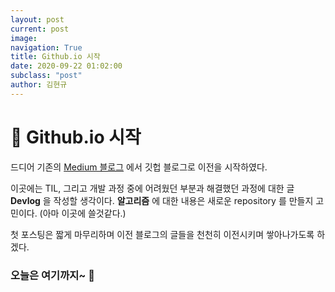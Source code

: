 ```yaml
---
layout: post
current: post
image:
navigation: True
title: Github.io 시작
date: 2020-09-22 01:02:00
subclass: "post"
author: 김현규
---
```


<!-- ---
layout: post
title:  Find a connection with the reader
date:   2018-07-24 15:01:35 +0300
image:  02.jpg
tags:   Resources
--- -->

# 🚩 Github.io 시작

드디어 기존의 [Medium 블로그](https://medium.com/fabiancode) 에서 깃헙 블로그로 이전을 시작하였다.

이곳에는 TIL, 그리고 개발 과정 중에 어려웠던 부분과 해결했던 과정에 대한 글 **Devlog** 을 작성할 생각이다.
**알고리즘** 에 대한 내용은 새로운 repository 를 만들지 고민이다. (아마 이곳에 쓸것같다.)

첫 포스팅은 짧게 마무리하며 이전 블로그의 글들을 천천히 이전시키며 쌓아나가도록 하겠다.

### 오늘은 여기까지~ 👋
